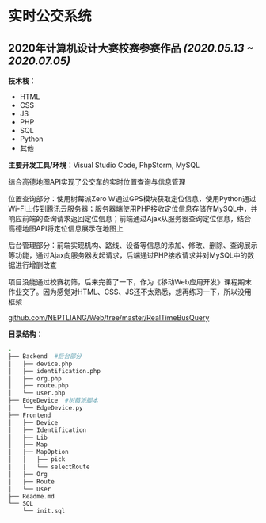 # 实时公交系统
## 2020年计算机设计大赛校赛参赛作品 _(2020.05.13 ~ 2020.07.05)_

**技术栈**：
* HTML
* CSS
* JS
* PHP
* SQL
* Python
* 其他

**主要开发工具/环境**：Visual Studio Code, PhpStorm, MySQL

结合高德地图API实现了公交车的实时位置查询与信息管理

位置查询部分：使用树莓派Zero W通过GPS模块获取定位信息，使用Python通过Wi-Fi上传到腾讯云服务器；服务器端使用PHP接收定位信息存储在MySQL中，并响应前端的查询请求返回定位信息；前端通过Ajax从服务器查询定位信息，结合高德地图API将定位信息展示在地图上

后台管理部分：前端实现机构、路线、设备等信息的添加、修改、删除、查询展示等功能，通过Ajax向服务器发起请求，后端通过PHP接收请求并对MySQL中的数据进行增删改查

项目没能通过校赛初筛，后来完善了一下，作为《移动Web应用开发》课程期末作业交了。因为感觉对HTML、CSS、JS还不太熟悉，想再练习一下，所以没用框架

[github.com/NEPTLIANG/Web/tree/master/RealTimeBusQuery](https://github.com/NEPTLIANG/Web/tree/master/RealTimeBusQuery)

**目录结构**：
```sh
.
├── Backend  #后台部分
│   ├── device.php
│   ├── identification.php
│   ├── org.php
│   ├── route.php
│   └── user.php
├── EdgeDevice  #树莓派脚本
│   └── EdgeDevice.py
├── Frontend
│   ├── Device
│   ├── Identification
│   ├── Lib
│   ├── Map
│   ├── MapOption
│   │   ├── pick
│   │   └── selectRoute
│   ├── Org
│   ├── Route
│   └── User
├── Readme.md
└── SQL
    └── init.sql
```